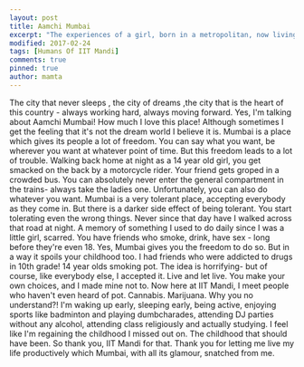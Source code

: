 ```yaml
---
layout: post
title: Aamchi Mumbai
excerpt: "The experiences of a girl, born in a metropolitan, now living a different life altogether closer to the nature."
modified: 2017-02-24
tags: [Humans Of IIT Mandi]
comments: true
pinned: true
author: mamta
---
```


The city that never sleeps , the city of dreams ,the city that is the heart of this country - always working hard, always moving forward. Yes, I'm talking about Aamchi Mumbai! How much I love this place! Although sometimes I get the feeling that it's not the dream world I believe it is. Mumbai is a place which gives its people a lot of freedom. You can say what you want, be wherever you want at whatever point of time. But this freedom leads to a lot of trouble. Walking back home at night as a 14 year old girl, you get smacked on the back by a motorcycle rider. Your friend gets groped in a crowded bus. You can absolutely never enter the general compartment in the trains- always take the ladies one. Unfortunately, you can also do whatever you want. Mumbai is a very tolerant place, accepting everybody as they come in. But there is a darker side effect of being tolerant. You start tolerating even the wrong things. Never since that day have I walked across that road at night. A memory of something I used to do daily since I was a little girl, scarred. You have friends who smoke, drink, have sex - long before they're even 18. Yes, Mumbai gives you the freedom to do so. But in a way it spoils your childhood too. I had friends who were addicted to drugs in 10th grade! 14 year olds smoking pot. The idea is horrifying- but of course, like everybody else, I accepted it. Live and let live. You make your own choices, and I made mine not to. Now here at IIT Mandi, I meet people who haven't even heard of pot. Cannabis. Marijuana. Why you no understand?! I'm waking up early, sleeping early, being active, enjoying sports like badminton and playing dumbcharades, attending DJ parties without any alcohol, attending class religiously and actually studying. I feel like I'm regaining the childhood I missed out on. The childhood that should have been. So thank you, IIT Mandi for that. Thank you for letting me live my life productively which Mumbai, with all its glamour, snatched from me.
